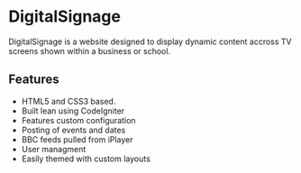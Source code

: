# DigitalSignage

DigitalSignage is a website designed to display dynamic content accross TV screens shown within a business or school.
## Features

* HTML5 and CSS3 based.
* Built lean using CodeIgniter
* Features custom configuration
* Posting of events and dates
* BBC feeds pulled from iPlayer
* User managment
* Easily themed with custom layouts